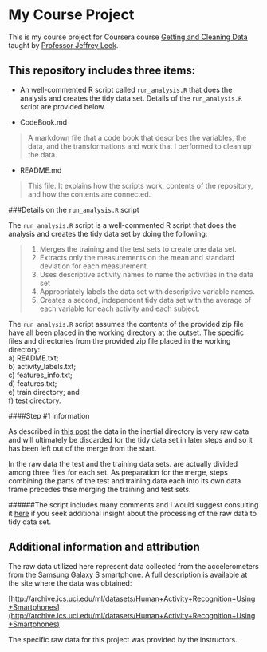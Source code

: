 My Course Project
======================

This is my course project for Coursera course [Getting and Cleaning Data](https://www.coursera.org/course/getdata) taught by [Professor Jeffrey Leek](http://www.biostat.jhsph.edu/~jleek/research.html).

This repository includes three items:
----------------------

* An well-commented R script called `run_analysis.R` that does the analysis and creates the tidy data set. Details of the `run_analysis.R` script are provided below. 


* CodeBook.md 

>A markdown file that a code book that describes the variables, the data, and the transformations and work that I performed to clean up the data.

* README.md

>This file. It explains how the scripts work, contents of the repository, and how the contents are connected. 


###Details on the `run_analysis.R` script

The `run_analysis.R` script is a well-commented R script that does the analysis and creates the tidy data set by doing the following:

>1.  Merges the training and the test sets to create one data set. 
>2.  Extracts only the measurements on the mean and standard deviation for each measurement.
>3.  Uses descriptive activity names to name the activities in the data set
>4.  Appropriately labels the data set with descriptive variable names.
>5.  Creates a second, independent tidy data set with the average of each variable for each activity and each subject.

The `run_analysis.R` script assumes the contents of the provided zip file have all been placed in the working directory at the outset. The specific files and directories from the provided zip file placed in the working directory:  
a) README.txt;  
b) activity_labels.txt;  
c) features_info.txt;  
d) features.txt;  
e) train directory; and  
f) test directory.

####Step #1 information

As described in [this post](https://class.coursera.org/getdata-004/forum/thread?thread_id=106) the data in the inertial directory is very raw data and will ultimately be discarded for the tidy data set in later steps and so it has been left out of the merge from the start.

In the raw data the test and the training data sets. are actually divided among three files for each set. As preparation for the merge, steps combining the parts of the test and training data each into its own data frame precedes thse merging the training and test sets.


######The script includes many comments and I would suggest consulting it [here](https://github.com/fomightez/clean_data_course_proj/blob/master/run_analysis.R) if you seek additional insight about the processing of the raw data to tidy data set.

Additional information and attribution
---------------------------------------

The raw data utilized here represent data collected from the accelerometers from the Samsung Galaxy S smartphone. A full description is available at the site where the data was obtained:

[http://archive.ics.uci.edu/ml/datasets/Human+Activity+Recognition+Using+Smartphones](http://archive.ics.uci.edu/ml/datasets/Human+Activity+Recognition+Using+Smartphones)

The specific raw data for this project was provided by the instructors.



